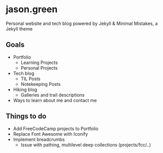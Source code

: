 # jason.green
Personal website and tech blog powered by Jekyll & Minimal Mistakes, a Jekyll theme

## Goals
* Portfolio
  * Learning Projects
  * Personal Projects
* Tech blog
  * TIL Posts
  * Notekeeping Posts
* Hiking blog
  * Galleries and trail descriptions
* Ways to learn about me and contact me

## Things to do
* Add FreeCodeCamp projects to Portfolio
* Replace Font Awesome with Iconify
* Implement breadcrumbs
  * Issue with pathing, multilevel deep collections (projects/fcc/..)

